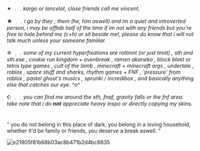 #
✦ ﹒﹒*kargo or lancelot, close friends call me vincent.* 

★ ﹒﹒*i go by they ; them (he, him aswell) and im a quiet and introverted person, i may be offtab half of the time if im not with any friends but you're free to hide behind me (c+h) or sit beside me!, please do know that i will not talk much unless your someone familiar.* 

𖤐 ﹒﹒*some of my current hyperfixations are rottmnt (or just tmnt) , sth and sth.exe , cookie run kingdom + ovenbreak , ramen akaneko , block blast or tetris type games , cult of the lamb , minecraft + minecraft args , undertale , roblox , space stuff and sharks, rhythm games + FNF , 'pressure' from roblox , pastel ghost's musics , sprunki / incredibox , and basically anything else that catches our eye. ^o^*

☪︎ ﹒﹒*you can find me around the sth, fnaf, gravity falls or the fnf area. take note that i do **not** appreciate heavy inspo or directly copying my skins.*

#
" you do not belong in this place of dark, you belong in a loving household, whether it'd be family or friends, you deserve a break aswell. "

![e21905f81b68b03ac8b471b2d4bc8635](https://github.com/user-attachments/assets/43c22536-7dac-4218-aff2-fffbe7f7d300)
